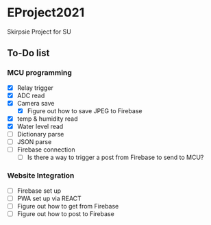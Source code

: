 # EProject2021

Skirpsie Project for SU

## To-Do list

### MCU programming

- [x] Relay trigger
- [x] ADC read
- [X] Camera save
  - [X] Figure out how to save JPEG to Firebase
- [X] temp & humidity read
- [X] Water level read
- [ ] Dictionary parse
- [ ] JSON parse
- [ ] Firebase connection
  - [ ] Is there a way to trigger a post from Firebase to send to MCU?

### Website Integration

- [ ] Firebase set up
- [ ] PWA set up via REACT
- [ ] Figure out how to get from Firebase
- [ ] Figure out how to post to Firebase
